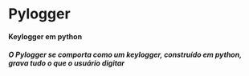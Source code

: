 # Pylogger
<h4>Keylogger em python<h4>
<h5>O Pylogger se comporta como um keylogger, construído em python, grava tudo o que o usuário digitar</h5>

